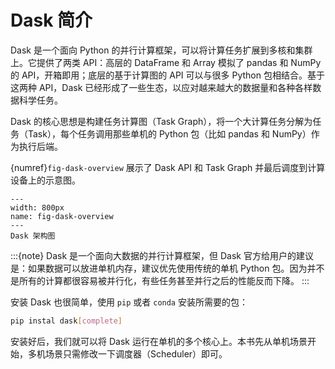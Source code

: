 # Dask 简介

Dask 是一个面向 Python 的并行计算框架，可以将计算任务扩展到多核和集群上。它提供了两类 API：高层的 DataFrame 和 Array 模拟了 pandas 和 NumPy 的 API，开箱即用；底层的基于计算图的 API 可以与很多 Python 包相结合。基于这两种 API，Dask 已经形成了一些生态，以应对越来越大的数据量和各种各样数据科学任务。

Dask 的核心思想是构建任务计算图（Task Graph），将一个大计算任务分解为任务（Task），每个任务调用那些单机的 Python 包（比如 pandas 和 NumPy）作为执行后端。

{numref}`fig-dask-overview` 展示了 Dask API 和 Task Graph 并最后调度到计算设备上的示意图。

```{figure} ../img/ch-dask/dask-overview.svg
---
width: 800px
name: fig-dask-overview
---
Dask 架构图
```

:::{note}
Dask 是一个面向大数据的并行计算框架，但 Dask 官方给用户的建议是：如果数据可以放进单机内存，建议优先使用传统的单机 Python 包。因为并不是所有的计算都很容易被并行化，有些任务甚至并行之后的性能反而下降。
:::

安装 Dask 也很简单，使用 `pip` 或者 `conda` 安装所需要的包：

```bash
pip instal dask[complete]
```

安装好后，我们就可以将 Dask 运行在单机的多个核心上。本书先从单机场景开始，多机场景只需修改一下调度器（Scheduler）即可。